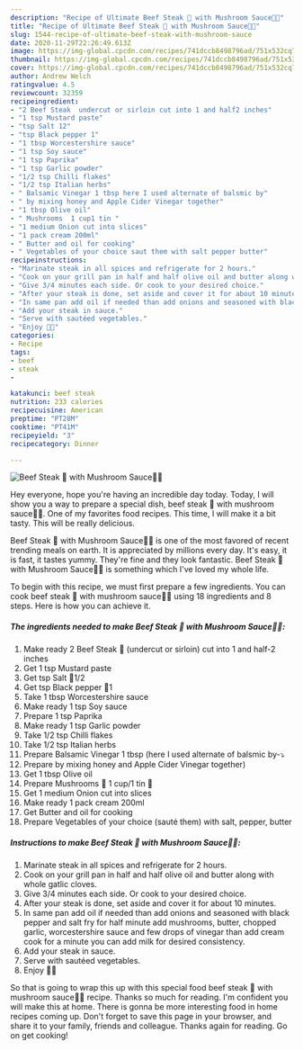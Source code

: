 ```yaml
---
description: "Recipe of Ultimate Beef Steak 🥩 with Mushroom Sauce🍄🥣"
title: "Recipe of Ultimate Beef Steak 🥩 with Mushroom Sauce🍄🥣"
slug: 1544-recipe-of-ultimate-beef-steak-with-mushroom-sauce
date: 2020-11-29T22:26:49.613Z
image: https://img-global.cpcdn.com/recipes/741dccb8498796ad/751x532cq70/beef-steak-🥩-with-mushroom-sauce🍄🥣-recipe-main-photo.jpg
thumbnail: https://img-global.cpcdn.com/recipes/741dccb8498796ad/751x532cq70/beef-steak-🥩-with-mushroom-sauce🍄🥣-recipe-main-photo.jpg
cover: https://img-global.cpcdn.com/recipes/741dccb8498796ad/751x532cq70/beef-steak-🥩-with-mushroom-sauce🍄🥣-recipe-main-photo.jpg
author: Andrew Welch
ratingvalue: 4.5
reviewcount: 32359
recipeingredient:
- "2 Beef Steak  undercut or sirloin cut into 1 and half2 inches"
- "1 tsp Mustard paste"
- "tsp Salt 12"
- "tsp Black pepper 1"
- "1 tbsp Worcestershire sauce"
- "1 tsp Soy sauce"
- "1 tsp Paprika"
- "1 tsp Garlic powder"
- "1/2 tsp Chilli flakes"
- "1/2 tsp Italian herbs"
- " Balsamic Vinegar 1 tbsp here I used alternate of balsmic by"
- " by mixing honey and Apple Cider Vinegar together"
- "1 tbsp Olive oil"
- " Mushrooms  1 cup1 tin "
- "1 medium Onion cut into slices"
- "1 pack cream 200ml"
- " Butter and oil for cooking"
- " Vegetables of your choice saut them with salt pepper butter"
recipeinstructions:
- "Marinate steak in all spices and refrigerate for 2 hours."
- "Cook on your grill pan in half and half olive oil and butter along with whole gatlic cloves."
- "Give 3/4 minutes each side. Or cook to your desired choice."
- "After your steak is done, set aside and cover it for about 10 minutes."
- "In same pan add oil if needed than add onions and seasoned with black pepper and salt fry for half minute add mushrooms, butter, chopped garlic, worcestershire sauce and few drops of vinegar than add cream cook for a minute you can add milk for desired consistency."
- "Add your steak in sauce."
- "Serve with sautéed vegetables."
- "Enjoy 🍴😋"
categories:
- Recipe
tags:
- beef
- steak
- 

katakunci: beef steak  
nutrition: 233 calories
recipecuisine: American
preptime: "PT28M"
cooktime: "PT41M"
recipeyield: "3"
recipecategory: Dinner

---
```



![Beef Steak 🥩 with Mushroom Sauce🍄🥣](https://img-global.cpcdn.com/recipes/741dccb8498796ad/751x532cq70/beef-steak-🥩-with-mushroom-sauce🍄🥣-recipe-main-photo.jpg)

Hey everyone, hope you're having an incredible day today. Today, I will show you a way to prepare a special dish, beef steak 🥩 with mushroom sauce🍄🥣. One of my favorites food recipes. This time, I will make it a bit tasty. This will be really delicious.

Beef Steak 🥩 with Mushroom Sauce🍄🥣 is one of the most favored of recent trending meals on earth. It is appreciated by millions every day. It's easy, it is fast, it tastes yummy. They're fine and they look fantastic. Beef Steak 🥩 with Mushroom Sauce🍄🥣 is something which I've loved my whole life.




To begin with this recipe, we must first prepare a few ingredients. You can cook beef steak 🥩 with mushroom sauce🍄🥣 using 18 ingredients and 8 steps. Here is how you can achieve it.

<!--inarticleads1-->

##### The ingredients needed to make Beef Steak 🥩 with Mushroom Sauce🍄🥣:

1. Make ready 2 Beef Steak 🥩 (undercut or sirloin) cut into 1 and half-2 inches
1. Get 1 tsp Mustard paste
1. Get tsp Salt 🧂1/2
1. Get tsp Black pepper 🧂1
1. Take 1 tbsp Worcestershire sauce
1. Make ready 1 tsp Soy sauce
1. Prepare 1 tsp Paprika
1. Make ready 1 tsp Garlic powder
1. Take 1/2 tsp Chilli flakes
1. Take 1/2 tsp Italian herbs
1. Prepare  Balsamic Vinegar 1 tbsp (here I used alternate of balsmic by-⤵️
1. Prepare  by mixing honey and Apple Cider Vinegar together)
1. Get 1 tbsp Olive oil
1. Prepare  Mushrooms 🍄 1 cup/1 tin 🥫
1. Get 1 medium Onion cut into slices
1. Make ready 1 pack cream 200ml
1. Get  Butter and oil for cooking
1. Prepare  Vegetables of your choice (sauté them) with salt, pepper, butter




<!--inarticleads2-->

##### Instructions to make Beef Steak 🥩 with Mushroom Sauce🍄🥣:

1. Marinate steak in all spices and refrigerate for 2 hours.
1. Cook on your grill pan in half and half olive oil and butter along with whole gatlic cloves.
1. Give 3/4 minutes each side. Or cook to your desired choice.
1. After your steak is done, set aside and cover it for about 10 minutes.
1. In same pan add oil if needed than add onions and seasoned with black pepper and salt fry for half minute add mushrooms, butter, chopped garlic, worcestershire sauce and few drops of vinegar than add cream cook for a minute you can add milk for desired consistency.
1. Add your steak in sauce.
1. Serve with sautéed vegetables.
1. Enjoy 🍴😋




So that is going to wrap this up with this special food beef steak 🥩 with mushroom sauce🍄🥣 recipe. Thanks so much for reading. I'm confident you will make this at home. There is gonna be more interesting food in home recipes coming up. Don't forget to save this page in your browser, and share it to your family, friends and colleague. Thanks again for reading. Go on get cooking!
